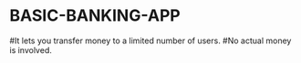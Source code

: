 # BASIC-BANKING-APP
#It lets you transfer money to a limited number of users.
#No actual money is involved.
